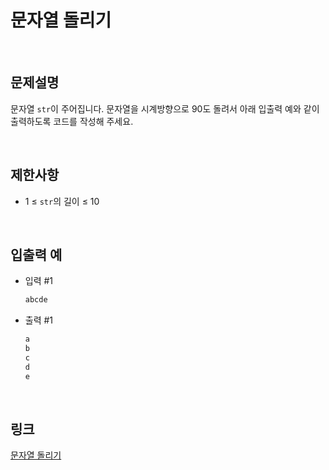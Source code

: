# 문자열 돌리기

<br>

## 문제설명
문자열 `str`이 주어집니다. 문자열을 시계방향으로 90도 돌려서 아래 입출력 예와 같이 출력하도록 코드를 작성해 주세요.

<br>

## 제한사항
- 1 ≤ `str`의 길이 ≤ 10

<br>

## 입출력 예
- 입력 #1
    ```java
    abcde
    ```

- 출력 #1
    ```java
    a
    b
    c
    d
    e
    ```

<br>

## 링크
[문자열 돌리기](https://school.programmers.co.kr/learn/courses/30/lessons/181945)
